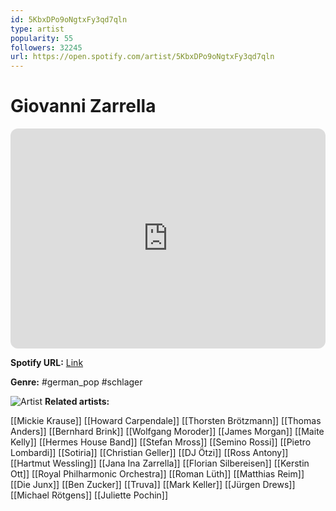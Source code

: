 ```yaml
---
id: 5KbxDPo9oNgtxFy3qd7qln
type: artist
popularity: 55
followers: 32245
url: https://open.spotify.com/artist/5KbxDPo9oNgtxFy3qd7qln
---
```

# Giovanni Zarrella

<iframe style="border-radius:12px" src="https://open.spotify.com/embed/artist/5KbxDPo9oNgtxFy3qd7qln" width="100%" height="352" frameBorder="0" allowfullscreen="" allow="autoplay; clipboard-write; encrypted-media; fullscreen; picture-in-picture" loading="lazy"></iframe>

**Spotify URL:** [Link](https://open.spotify.com/artist/5KbxDPo9oNgtxFy3qd7qln)

**Genre:**  #german_pop #schlager

![Artist](https://i.scdn.co/image/ab6761610000e5eba8193e4ceb7c022048e05e15)
**Related artists:**

[[Mickie Krause]]
[[Howard Carpendale]]
[[Thorsten Brötzmann]]
[[Thomas Anders]]
[[Bernhard Brink]]
[[Wolfgang Moroder]]
[[James Morgan]]
[[Maite Kelly]]
[[Hermes House Band]]
[[Stefan Mross]]
[[Semino Rossi]]
[[Pietro Lombardi]]
[[Sotiria]]
[[Christian Geller]]
[[DJ Ötzi]]
[[Ross Antony]]
[[Hartmut Wessling]]
[[Jana Ina Zarrella]]
[[Florian Silbereisen]]
[[Kerstin Ott]]
[[Royal Philharmonic Orchestra]]
[[Roman Lüth]]
[[Matthias Reim]]
[[Die Junx]]
[[Ben Zucker]]
[[Truva]]
[[Mark Keller]]
[[Jürgen Drews]]
[[Michael Rötgens]]
[[Juliette Pochin]]
